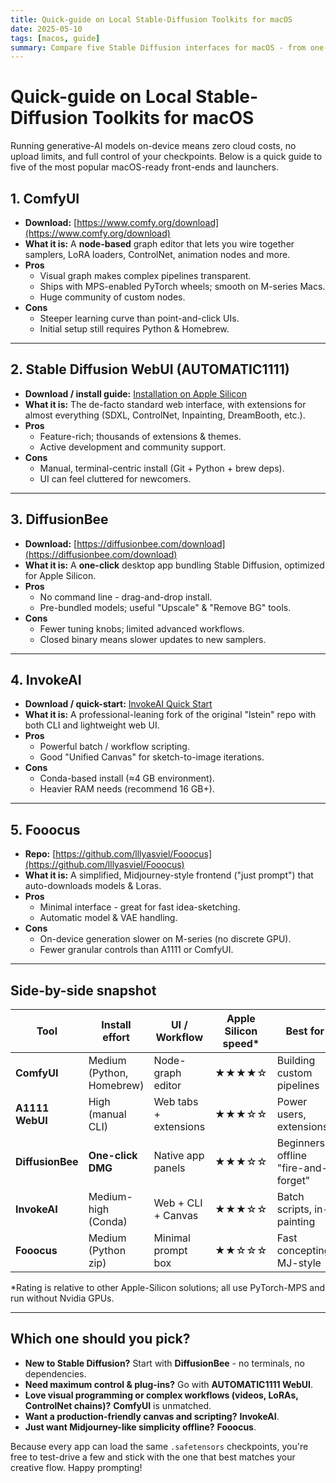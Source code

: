 ```yaml
---
title: Quick-guide on Local Stable-Diffusion Toolkits for macOS
date: 2025-05-10
tags: [macos, guide]
summary: Compare five Stable Diffusion interfaces for macOS - from one-click DiffusionBee to node-based ComfyUI. Find your perfect match based on ease of use, features, and Apple Silicon performance.
---
```


# Quick-guide on Local Stable-Diffusion Toolkits for macOS

Running generative-AI models on-device means zero cloud costs, no upload limits, and full control of your checkpoints. Below is a quick guide to five of the most popular macOS-ready front-ends and launchers.

<!-- more -->

## 1. ComfyUI

- **Download:** [https://www.comfy.org/download](https://www.comfy.org/download)
- **What it is:** A **node-based** graph editor that lets you wire together samplers, LoRA loaders, ControlNet, animation nodes and more.
- **Pros**
  - Visual graph makes complex pipelines transparent.
  - Ships with MPS-enabled PyTorch wheels; smooth on M-series Macs.
  - Huge community of custom nodes.
- **Cons**
  - Steeper learning curve than point-and-click UIs.
  - Initial setup still requires Python & Homebrew.

---

## 2. Stable Diffusion WebUI (AUTOMATIC1111)

- **Download / install guide:** [Installation on Apple Silicon](https://github.com/AUTOMATIC1111/stable-diffusion-webui/wiki/Installation-on-Apple-Silicon)
- **What it is:** The de-facto standard web interface, with extensions for almost everything (SDXL, ControlNet, Inpainting, DreamBooth, etc.).
- **Pros**
  - Feature-rich; thousands of extensions & themes.
  - Active development and community support.
- **Cons**
  - Manual, terminal-centric install (Git + Python + brew deps).
  - UI can feel cluttered for newcomers.

---

## 3. DiffusionBee

- **Download:** [https://diffusionbee.com/download](https://diffusionbee.com/download)
- **What it is:** A **one-click** desktop app bundling Stable Diffusion, optimized for Apple Silicon.
- **Pros**
  - No command line - drag-and-drop install.
  - Pre-bundled models; useful "Upscale" & "Remove BG" tools.
- **Cons**
  - Fewer tuning knobs; limited advanced workflows.
  - Closed binary means slower updates to new samplers.

---

## 4. InvokeAI

- **Download / quick-start:** [InvokeAI Quick Start](https://github.com/invoke-ai/InvokeAI/blob/main/docs/installation/quick_start.md)
- **What it is:** A professional-leaning fork of the original "lstein" repo with both CLI and lightweight web UI.
- **Pros**
  - Powerful batch / workflow scripting.
  - Good "Unified Canvas" for sketch-to-image iterations.
- **Cons**
  - Conda-based install (≈4 GB environment).
  - Heavier RAM needs (recommend 16 GB+).

---

## 5. Fooocus

- **Repo:** [https://github.com/lllyasviel/Fooocus](https://github.com/lllyasviel/Fooocus)
- **What it is:** A simplified, Midjourney-style frontend ("just prompt") that auto-downloads models & Loras.
- **Pros**
  - Minimal interface - great for fast idea-sketching.
  - Automatic model & VAE handling.
- **Cons**
  - On-device generation slower on M-series (no discrete GPU).
  - Fewer granular controls than A1111 or ComfyUI.

---

## Side-by-side snapshot

| Tool               | Install effort          | UI / Workflow           | Apple Silicon speed* | Best for                          |
|--------------------|--------------------------|--------------------------|----------------------|-----------------------------------|
| **ComfyUI**         | Medium (Python, Homebrew) | Node-graph editor        | ★★★★☆                | Building custom pipelines         |
| **A1111 WebUI**     | High (manual CLI)         | Web tabs + extensions    | ★★★☆☆                | Power users, extensions           |
| **DiffusionBee**    | **One-click DMG**         | Native app panels        | ★★★☆☆                | Beginners, offline "fire-and-forget" |
| **InvokeAI**        | Medium-high (Conda)       | Web + CLI + Canvas       | ★★★☆☆                | Batch scripts, in-painting        |
| **Fooocus**         | Medium (Python zip)       | Minimal prompt box       | ★★☆☆☆                | Fast concepting, MJ-style         |

\*Rating is relative to other Apple-Silicon solutions; all use PyTorch-MPS and run without Nvidia GPUs.

---

## Which one should you pick?

- **New to Stable Diffusion?** Start with **DiffusionBee** - no terminals, no dependencies.
- **Need maximum control & plug-ins?** Go with **AUTOMATIC1111 WebUI**.
- **Love visual programming or complex workflows (videos, LoRAs, ControlNet chains)?** **ComfyUI** is unmatched.
- **Want a production-friendly canvas and scripting?** **InvokeAI**.
- **Just want Midjourney-like simplicity offline?** **Fooocus**.

Because every app can load the same `.safetensors` checkpoints, you're free to test-drive a few and stick with the one that best matches your creative flow. Happy prompting!
